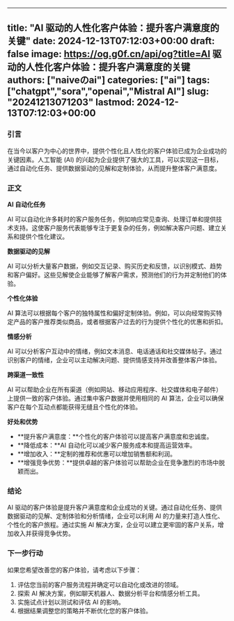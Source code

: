 
---
title: "AI 驱动的人性化客户体验：提升客户满意度的关键"
date: 2024-12-13T07:12:03+00:00
draft: false
image: https://og.g0f.cn/api/og?title=AI 驱动的人性化客户体验：提升客户满意度的关键
authors: ["naiveのai"]
categories: ["ai"]
tags: ["chatgpt","sora","openai","Mistral AI"]
slug: "20241213071203"
lastmod: 2024-12-13T07:12:03+00:00
---
### 引言

在当今以客户为中心的世界中，提供个性化且人性化的客户体验已成为企业成功的关键因素。人工智能 (AI) 的兴起为企业提供了强大的工具，可以实现这一目标，通过自动化任务、提供数据驱动的见解和定制体验，从而提升整体客户满意度。

### 正文

**AI 自动化任务**

AI 可以自动化许多耗时的客户服务任务，例如响应常见查询、处理订单和提供技术支持。这使客户服务代表能够专注于更复杂的任务，例如解决客户问题、建立关系和提供个性化建议。

**数据驱动的见解**

AI 可以分析大量客户数据，例如交互记录、购买历史和反馈，以识别模式、趋势和客户偏好。这些见解使企业能够了解客户需求，预测他们的行为并定制他们的体验。

**个性化体验**

AI 算法可以根据每个客户的独特属性和偏好定制体验。例如，可以向经常购买特定产品的客户推荐类似商品，或者根据客户过去的行为提供个性化的优惠和折扣。

**情感分析**

AI 可以分析客户互动中的情绪，例如文本消息、电话通话和社交媒体帖子。通过识别客户的情绪，企业可以主动解决问题、提供情感支持并改善整体客户体验。

**跨渠道一致性**

AI 可以帮助企业在所有渠道（例如网站、移动应用程序、社交媒体和电子邮件）上提供一致的客户体验。通过集中客户数据并使用相同的 AI 算法，企业可以确保客户在每个互动点都能获得无缝且个性化的体验。

**好处和优势**

* **提升客户满意度：**个性化的客户体验可以提高客户满意度和忠诚度。
* **降低成本：**AI 自动化可以减少客户服务成本和提高运营效率。
* **增加收入：**定制的推荐和优惠可以增加销售额和利润。
* **增强竞争优势：**提供卓越的客户体验可以帮助企业在竞争激烈的市场中脱颖而出。

### 结论

AI 驱动的客户体验是提升客户满意度和企业成功的关键。通过自动化任务、提供数据驱动的见解、定制体验和分析情绪，企业可以利用 AI 的力量来打造人性化、个性化的客户旅程。通过实施 AI 解决方案，企业可以建立更牢固的客户关系，增加收入并获得竞争优势。

### 下一步行动

如果您希望改善您的客户体验，请考虑以下步骤：

1. 评估您当前的客户服务流程并确定可以自动化或改进的领域。
2. 探索 AI 解决方案，例如聊天机器人、数据分析平台和情感分析工具。
3. 实施试点计划以测试和评估 AI 的影响。
4. 根据结果调整您的策略并不断优化您的客户体验。